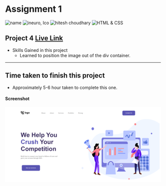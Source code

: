 # Assignment 1

![name](https://img.shields.io/badge/Omkar--Gujja-OG)
![ineuro, lco](https://img.shields.io/badge/iNeuron-LCO-green)
![hitesh choudhary](https://img.shields.io/badge/Hitesh--Choudhary-Full--stack--JS--bootcamp-red)
![HTML & CSS](https://img.shields.io/badge/HTML-CSS-orange)

## Project 4 [Live Link](https://62e2b987d5f6c846eac540a9--incandescent-cranachan-4cc638.netlify.app/)

-   Skills Gained in this project
    -   Learned to position the image out of the div container.

---

## Time taken to finish this project

-   Approximately 5-6 hour taken to complete this one.

#### Screenshot

![Desktop](./ss/preview.png)
